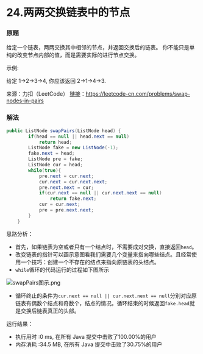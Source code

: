 # 24.两两交换链表中的节点

### 原题
给定一个链表，两两交换其中相邻的节点，并返回交换后的链表。
你不能只是单纯的改变节点内部的值，而是需要实际的进行节点交换。

示例:

给定 1->2->3->4, 你应该返回 2->1->4->3.

来源：力扣（LeetCode）
[链接](https://leetcode-cn.com/problems/swap-nodes-in-pairs)：https://leetcode-cn.com/problems/swap-nodes-in-pairs

### 解法

```java
public ListNode swapPairs(ListNode head) {
        if(head == null || head.next == null)
            return head;
        ListNode fake = new ListNode(-1);
        fake.next = head;
        ListNode pre = fake;
        ListNode cur = head;
        while(true){
            pre.next = cur.next;
            cur.next = cur.next.next;
            pre.next.next = cur;
            if(cur.next == null || cur.next.next == null)
                return fake.next;
            cur = cur.next;
            pre = pre.next.next;
        }
    }
```

思路分析：

* 首先，如果链表为空或者只有一个结点时，不需要成对交换，直接返回`head`。
* 改变链表的指针可以画示意图看我们需要几个变量来指向哪些结点。且经常使用一个技巧：创建一个不存在的结点来指向原链表的头结点。
* `while`循环的代码运行的过程如下图所示

![swapPairs图示.png](https://github.com/ustcyyw/yyw_algorithm/blob/master/medium/LinkedList/swapPairs%E5%9B%BE%E7%A4%BA.png?raw=true)

* 循环终止的条件为`cur.next == null || cur.next.next == null`分别对应原链表有偶数个结点和奇数个，结点的情况。循环结束的时候返回`fake.head`就是交换后链表真正的头部。

运行结果：
* 执行用时 :0 ms, 在所有 Java 提交中击败了100.00%的用户
* 内存消耗 :34.5 MB, 在所有 Java 提交中击败了30.75%的用户

